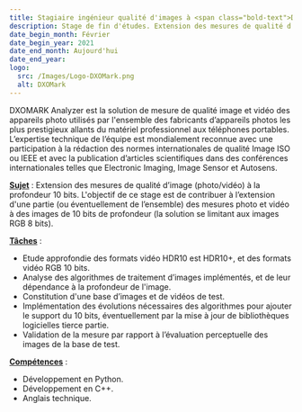 ```yaml
---
title: Stagiaire ingénieur qualité d'images à <span class="bold-text">DXOMark</span>, Boulogne-Billancourt, France
description: Stage de fin d'études. Extension des mesures de qualité d’image (photo/vidéo) à la profondeur 10 bits.
date_begin_month: Février
date_begin_year: 2021
date_end_month: Aujourd'hui
date_end_year:
logo:
  src: /Images/Logo-DXOMark.png
  alt: DXOMark
---
```


DXOMARK Analyzer est la solution de mesure de qualité image et vidéo des appareils photo utilisés par l'ensemble des fabricants d’appareils photos les plus prestigieux allants du matériel professionnel aux téléphones portables. L’expertise technique de l’équipe est mondialement reconnue avec une participation à la rédaction des normes internationales de qualité Image ISO ou IEEE et avec la publication d’articles scientifiques dans des conférences internationales telles que Electronic Imaging, Image Sensor et Autosens.

<ins>**Sujet**</ins> : Extension des mesures de qualité d’image (photo/vidéo) à la profondeur 10 bits. L'objectif de ce stage est de contribuer à l’extension d'une partie (ou éventuellement de l’ensemble) des mesures photo et vidéo à des images de 10 bits de profondeur (la solution se limitant aux images RGB 8 bits).

<ins>**Tâches**</ins> :

- Etude approfondie des formats vidéo HDR10 est HDR10+, et des formats vidéo RGB 10 bits.
- Analyse des algorithmes de traitement d’images implémentés, et de leur dépendance à la profondeur de l'image.
- Constitution d'une base d’images et de vidéos de test.
- Implémentation des évolutions nécessaires des algorithmes pour ajouter le support du 10 bits, éventuellement par la mise à jour de bibliothèques logicielles tierce partie.
- Validation de la mesure par rapport à l’évaluation perceptuelle des images de la base de test.

<ins>**Compétences**</ins> :

- Développement en Python.
- Développement en C++.
- Anglais technique.
